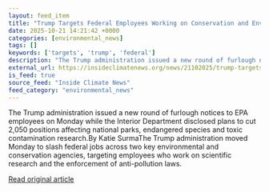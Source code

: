```yaml
---
layout: feed_item
title: "Trump Targets Federal Employees Working on Conservation and Environmental Protection"
date: 2025-10-21 14:21:42 +0000
categories: [environmental_news]
tags: []
keywords: ['targets', 'trump', 'federal']
description: "The Trump administration issued a new round of furlough notices to EPA employees on Monday while the Interior Department disclosed plans to cut 2,050 positio..."
external_url: https://insideclimatenews.org/news/21102025/trump-targets-federal-employees-working-on-conservation-and-environmental-protection/
is_feed: true
source_feed: "Inside Climate News"
feed_category: "environmental_news"
---
```


The Trump administration issued a new round of furlough notices to EPA employees on Monday while the Interior Department disclosed plans to cut 2,050 positions affecting national parks, endangered species and toxic contamination research.By Katie SurmaThe Trump administration moved Monday to slash federal jobs across two key environmental and conservation agencies, targeting employees who work on scientific research and the enforcement of anti-pollution laws.&nbsp;

[Read original article](https://insideclimatenews.org/news/21102025/trump-targets-federal-employees-working-on-conservation-and-environmental-protection/)
